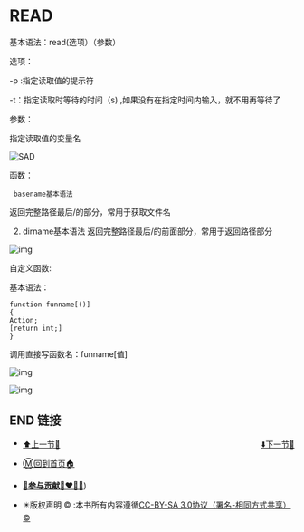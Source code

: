# READ

基本语法：read(选项）（参数）

选项：

-p :指定读取值的提示符

-t：指定读取时等待的时间（s) ,如果没有在指定时间内输入，就不用再等待了

参数：

指定读取值的变量名

![SAD](https://s2.loli.net/2022/03/26/Nw6igPVsjdUO2LX.png)

 

函数：

```
 basename基本语法
```

 返回完整路径最后/的部分，常用于获取文件名

 

2. dirname基本语法
    返回完整路径最后/的前面部分，常用于返回路径部分

![img](https://s2.loli.net/2022/03/26/W7XpiYSAQIxb4rs.jpg)

 

 

自定义函数:

基本语法：

```
function funname[()]
{
Action;
[return int;]
}
```

调用直接写函数名：funname[值]

![img](https://s2.loli.net/2022/03/26/wyXGH2BaKJ4mzfe.jpg)

 

![img](https://s2.loli.net/2022/03/26/DHXc4CUixE1VyQY.jpg)

 

 

 

 

 

 

 

 

 

 

 

 

 

 

## END 链接
<ul><li><div><a href = '37.md' style='float:left'>⬆️上一节🔗</a><a href = '39.md' style='float: right'>⬇️下一节🔗</a></div></li></ul>

+ [Ⓜ️回到首页🏠](../README.md)

+ [**🫵参与贡献💞❤️‍🔥💖**](https://nsddd.top/archives/contributors))

+ ✴️版权声明 &copy; :本书所有内容遵循[CC-BY-SA 3.0协议（署名-相同方式共享）&copy;](http://zh.wikipedia.org/wiki/Wikipedia:CC-by-sa-3.0协议文本) 

